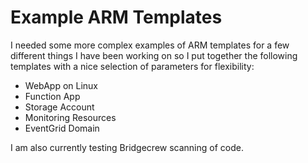 # Example ARM Templates

I needed some more complex examples of ARM templates for a few different things I have been working on so I put together the following templates with a nice selection of parameters for flexibility:

* WebApp on Linux
* Function App
* Storage Account
* Monitoring Resources
* EventGrid Domain

I am also currently testing Bridgecrew scanning of code.